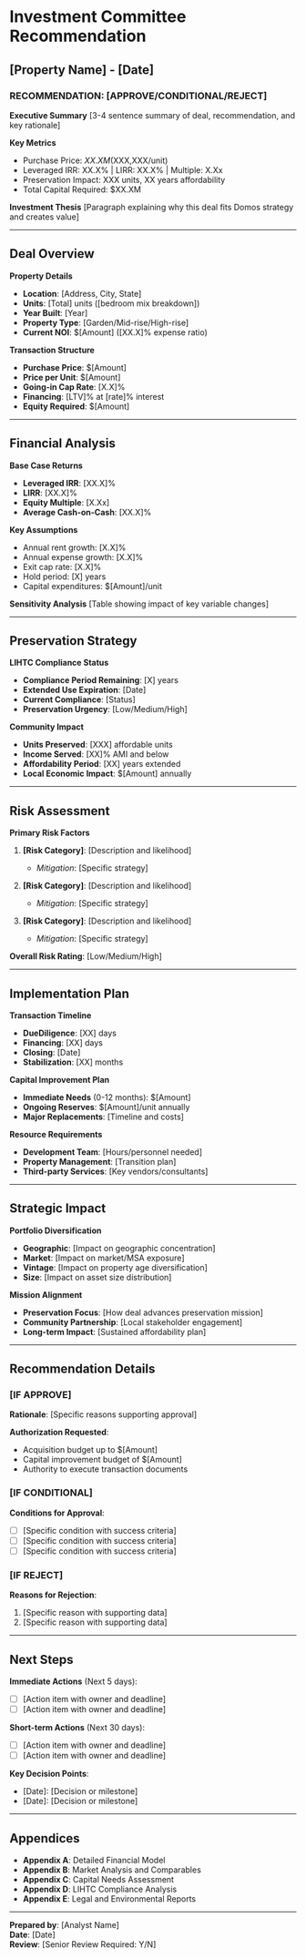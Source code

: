 # Investment Committee Recommendation
## [Property Name] - [Date]

### RECOMMENDATION: [APPROVE/CONDITIONAL/REJECT]

**Executive Summary**
[3-4 sentence summary of deal, recommendation, and key rationale]

**Key Metrics**
- Purchase Price: $XX.XM ($XXX,XXX/unit)
- Leveraged IRR: XX.X% | LIRR: XX.X% | Multiple: X.Xx
- Preservation Impact: XXX units, XX years affordability
- Total Capital Required: $XX.XM

**Investment Thesis**
[Paragraph explaining why this deal fits Domos strategy and creates value]

---

## Deal Overview

**Property Details**
- **Location**: [Address, City, State]
- **Units**: [Total] units ([bedroom mix breakdown])
- **Year Built**: [Year]
- **Property Type**: [Garden/Mid-rise/High-rise]
- **Current NOI**: $[Amount] ([XX.X]% expense ratio)

**Transaction Structure**
- **Purchase Price**: $[Amount]
- **Price per Unit**: $[Amount]
- **Going-in Cap Rate**: [X.X]%
- **Financing**: [LTV]% at [rate]% interest
- **Equity Required**: $[Amount]

---

## Financial Analysis

**Base Case Returns**
- **Leveraged IRR**: [XX.X]%
- **LIRR**: [XX.X]%
- **Equity Multiple**: [X.Xx]
- **Average Cash-on-Cash**: [XX.X]%

**Key Assumptions**
- Annual rent growth: [X.X]%
- Annual expense growth: [X.X]%
- Exit cap rate: [X.X]%
- Hold period: [X] years
- Capital expenditures: $[Amount]/unit

**Sensitivity Analysis**
[Table showing impact of key variable changes]

---

## Preservation Strategy

**LIHTC Compliance Status**
- **Compliance Period Remaining**: [X] years
- **Extended Use Expiration**: [Date]
- **Current Compliance**: [Status]
- **Preservation Urgency**: [Low/Medium/High]

**Community Impact**
- **Units Preserved**: [XXX] affordable units
- **Income Served**: [XX]% AMI and below
- **Affordability Period**: [XX] years extended
- **Local Economic Impact**: $[Amount] annually

---

## Risk Assessment

**Primary Risk Factors**
1. **[Risk Category]**: [Description and likelihood]
   - *Mitigation*: [Specific strategy]

2. **[Risk Category]**: [Description and likelihood]
   - *Mitigation*: [Specific strategy]

3. **[Risk Category]**: [Description and likelihood]
   - *Mitigation*: [Specific strategy]

**Overall Risk Rating**: [Low/Medium/High]

---

## Implementation Plan

**Transaction Timeline**
- **DueDiligence**: [XX] days
- **Financing**: [XX] days
- **Closing**: [Date]
- **Stabilization**: [XX] months

**Capital Improvement Plan**
- **Immediate Needs** (0-12 months): $[Amount]
- **Ongoing Reserves**: $[Amount]/unit annually
- **Major Replacements**: [Timeline and costs]

**Resource Requirements**
- **Development Team**: [Hours/personnel needed]
- **Property Management**: [Transition plan]
- **Third-party Services**: [Key vendors/consultants]

---

## Strategic Impact

**Portfolio Diversification**
- **Geographic**: [Impact on geographic concentration]
- **Market**: [Impact on market/MSA exposure]  
- **Vintage**: [Impact on property age diversification]
- **Size**: [Impact on asset size distribution]

**Mission Alignment**
- **Preservation Focus**: [How deal advances preservation mission]
- **Community Partnership**: [Local stakeholder engagement]
- **Long-term Impact**: [Sustained affordability plan]

---

## Recommendation Details

### [IF APPROVE]
**Rationale**: [Specific reasons supporting approval]

**Authorization Requested**:
- Acquisition budget up to $[Amount]
- Capital improvement budget of $[Amount]
- Authority to execute transaction documents

### [IF CONDITIONAL]
**Conditions for Approval**:
- [ ] [Specific condition with success criteria]
- [ ] [Specific condition with success criteria]
- [ ] [Specific condition with success criteria]

### [IF REJECT]
**Reasons for Rejection**:
1. [Specific reason with supporting data]
2. [Specific reason with supporting data]

---

## Next Steps

**Immediate Actions** (Next 5 days):
- [ ] [Action item with owner and deadline]
- [ ] [Action item with owner and deadline]

**Short-term Actions** (Next 30 days):
- [ ] [Action item with owner and deadline]
- [ ] [Action item with owner and deadline]

**Key Decision Points**:
- [Date]: [Decision or milestone]
- [Date]: [Decision or milestone]

---

## Appendices

- **Appendix A**: Detailed Financial Model
- **Appendix B**: Market Analysis and Comparables
- **Appendix C**: Capital Needs Assessment
- **Appendix D**: LIHTC Compliance Analysis
- **Appendix E**: Legal and Environmental Reports

---

**Prepared by**: [Analyst Name]  
**Date**: [Date]  
**Review**: [Senior Review Required: Y/N]
